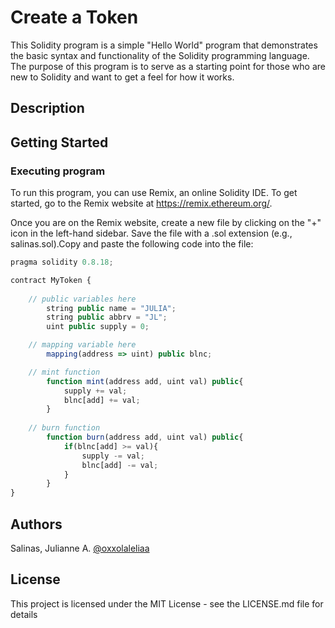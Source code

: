 # Create a Token

This Solidity program is a simple "Hello World" program that demonstrates the basic syntax and functionality of the Solidity programming language. The purpose of this program is to serve as a starting point for those who are new to Solidity and want to get a feel for how it works.

## Description



## Getting Started

### Executing program

To run this program, you can use Remix, an online Solidity IDE. To get started, go to the Remix website at https://remix.ethereum.org/.

Once you are on the Remix website, create a new file by clicking on the "+" icon in the left-hand sidebar. Save the file with a .sol extension (e.g., salinas.sol).Copy and paste the following code into the file:

```javascript
pragma solidity 0.8.18;

contract MyToken {
    
    // public variables here
        string public name = "JULIA";
        string public abbrv = "JL";
        uint public supply = 0;

    // mapping variable here
        mapping(address => uint) public blnc;

    // mint function
        function mint(address add, uint val) public{
            supply += val;
            blnc[add] += val;
        }
        
    // burn function
        function burn(address add, uint val) public{
            if(blnc[add] >= val){
                supply -= val;
                blnc[add] -= val;
            }
        }
}

```

## Authors

Salinas, Julianne A.
[@oxxolaleliaa](https://instagram.com/oxxolaliaa)

## License

This project is licensed under the MIT License - see the LICENSE.md file for details
